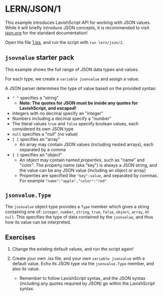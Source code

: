 # LERN/JSON/1
This example introduces LavishScript API for working with JSON values. While it will briefly introduce JSON concepts, it is recommended to visit [json.org](json.org) for the standard documentation!

Open the file [1.iss](1.iss), and run the script with ```run lern/json/1```.

## ```jsovnalue``` starter pack
This example shows the full range of JSON data types and values.

For each type, we create a ```variable jsonvalue``` and assign a value. 

A JSON parser determines the type of value based on the provided syntax:
* ```" "``` specifies a "string". 
  * **Note: The quotes for JSON must be inside any quotes for LavishScript, and escaped!**
* Integers with no decimal specify an "integer"
* Numbers including a decimal specify a "number"
* The literal values ```true``` and ```false``` speciify boolean values, each considered its own JSON type
* ```null``` specifies a "null" (no value)
* ```[ ]``` specifies an "array"
  * An array may contain JSON values (including nested arrays), each separated by a comma
* ```{ }``` specifies an "object"
  * An object may contain named *properties*, such as "name" and "color". The property name (aka "key") is always a JSON string, and the value can be any JSON value (including an object or array)
   * Properties are specified like ```"key":value```, and separated by commas. For example `"name":"apple","color":"red"`

## ```jsonvalue.Type```
The ```jsonvalue``` object type provides a ```Type``` member which gives a string containing one of: ```integer```, ```number```, ```string```, ```true```, ```false```, ```object```, ```array```, or ```null```. This specifies the type of data contained by the ```jsonvalue```, and thus how its value can be interpreted.


## Exercises

1. Change the existing default values, and run the script again!

2. Create your own .iss file, and your own `variable jsonvalue` with a default value. Echo its JSON type via the ```jsonvalue.Type``` member, and also its value.
   * Remember to follow LavishScript syntax, and the JSON syntax (including any quotes required by JSON) go within the LavishScript syntax.
